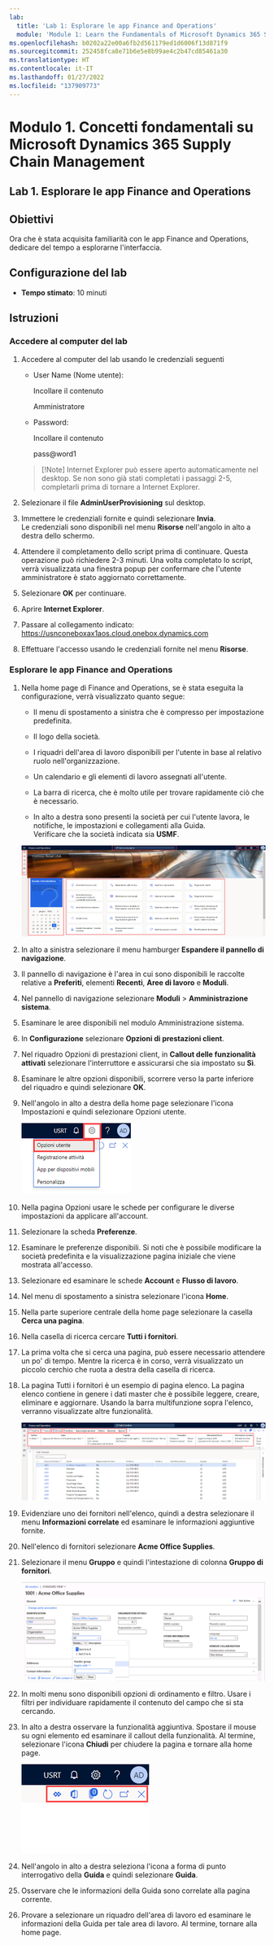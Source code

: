 ```yaml
---
lab:
  title: 'Lab 1: Esplorare le app Finance and Operations'
  module: 'Module 1: Learn the Fundamentals of Microsoft Dynamics 365 Supply Chain Management'
ms.openlocfilehash: b0202a22e00a6fb2d561179ed1d6006f13d871f9
ms.sourcegitcommit: 252458fca8e71b6e5e8b99ae4c2b47cd85461a30
ms.translationtype: HT
ms.contentlocale: it-IT
ms.lasthandoff: 01/27/2022
ms.locfileid: "137909773"
---
```

# <a name="module-1-learn-the-fundamentals-of-microsoft-dynamics-365-supply-chain-management"></a>Modulo 1. Concetti fondamentali su Microsoft Dynamics 365 Supply Chain Management

## <a name="lab-1---navigate-finance-and-operations-apps"></a>Lab 1. Esplorare le app Finance and Operations

## <a name="objectives"></a>Obiettivi

Ora che è stata acquisita familiarità con le app Finance and Operations, dedicare del tempo a esplorarne l'interfaccia.

## <a name="lab-setup"></a>Configurazione del lab

- **Tempo stimato**: 10 minuti

## <a name="instructions"></a>Istruzioni

### <a name="sign-in-to-the-lab-computer"></a>Accedere al computer del lab

1. Accedere al computer del lab usando le credenziali seguenti

    - User Name (Nome utente):

        Incollare il contenuto

        Amministratore

    - Password:

        Incollare il contenuto

        pass@word1

    >[!Note] Internet Explorer può essere aperto automaticamente nel desktop. Se non sono già stati completati i passaggi 2-5, completarli prima di tornare a Internet Explorer.

1. Selezionare il file **AdminUserProvisioning** sul desktop.

1. Immettere le credenziali fornite e quindi selezionare **Invia**.  
Le credenziali sono disponibili nel menu **Risorse** nell'angolo in alto a destra dello schermo.

1. Attendere il completamento dello script prima di continuare. Questa operazione può richiedere 2-3 minuti. Una volta completato lo script, verrà visualizzata una finestra popup per confermare che l'utente amministratore è stato aggiornato correttamente.

1. Selezionare **OK** per continuare.

1. Aprire **Internet Explorer**.

1. Passare al collegamento indicato: <https://usnconeboxax1aos.cloud.onebox.dynamics.com>

1. Effettuare l'accesso usando le credenziali fornite nel menu **Risorse**.

### <a name="navigate-finance-and-operations-apps"></a>Esplorare le app Finance and Operations
1. Nella home page di Finance and Operations, se è stata eseguita la configurazione, verrà visualizzato quanto segue:

    - Il menu di spostamento a sinistra che è compresso per impostazione predefinita.

    - Il logo della società.

    - I riquadri dell'area di lavoro disponibili per l'utente in base al relativo ruolo nell'organizzazione.

    - Un calendario e gli elementi di lavoro assegnati all'utente.

    - La barra di ricerca, che è molto utile per trovare rapidamente ciò che è necessario.

    - In alto a destra sono presenti la società per cui l'utente lavora, le notifiche, le impostazioni e collegamenti alla Guida.  
    Verificare che la società indicata sia **USMF**.

    ![Home page di Dynamics 365 Finance and Operations con le aree evidenziate.](./media/m1-common-home-page.png)

1. In alto a sinistra selezionare il menu hamburger **Espandere il pannello di navigazione**.

1. Il pannello di navigazione è l'area in cui sono disponibili le raccolte relative a **Preferiti**, elementi **Recenti**, **Aree di lavoro** e **Moduli**.

1. Nel pannello di navigazione selezionare **Moduli** > **Amministrazione sistema**.

1. Esaminare le aree disponibili nel modulo Amministrazione sistema.

1. In **Configurazione** selezionare **Opzioni di prestazioni client**.

1. Nel riquadro Opzioni di prestazioni client, in **Callout delle funzionalità attivati** selezionare l'interruttore e assicurarsi che sia impostato su **Sì**.

1. Esaminare le altre opzioni disponibili, scorrere verso la parte inferiore del riquadro e quindi selezionare **OK**.

1. Nell'angolo in alto a destra della home page selezionare l'icona Impostazioni e quindi selezionare Opzioni utente.

    ![Screenshot che mostra l'icona Impostazioni e l'elenco a discesa Opzioni utente](./media/m1-common-settings-user-settings.png)

1. Nella pagina Opzioni usare le schede per configurare le diverse impostazioni da applicare all'account.

1. Selezionare la scheda **Preferenze**.

1. Esaminare le preferenze disponibili. Si noti che è possibile modificare la società predefinita e la visualizzazione pagina iniziale che viene mostrata all'accesso.

1. Selezionare ed esaminare le schede **Account** e **Flusso di lavoro**.

1. Nel menu di spostamento a sinistra selezionare l'icona **Home**.

1. Nella parte superiore centrale della home page selezionare la casella **Cerca una pagina**.

1. Nella casella di ricerca cercare **Tutti i fornitori**.

1. La prima volta che si cerca una pagina, può essere necessario attendere un po' di tempo. Mentre la ricerca è in corso, verrà visualizzato un piccolo cerchio che ruota a destra della casella di ricerca.

1. La pagina Tutti i fornitori è un esempio di pagina elenco. La pagina elenco contiene in genere i dati master che è possibile leggere, creare, eliminare e aggiornare. Usando la barra multifunzione sopra l'elenco, verranno visualizzate altre funzionalità.

    ![Elenco Tutti i fornitori con le funzionalità del menu evidenziate](./media/m1-common-all-vendor-list-page.png)

1. Evidenziare uno dei fornitori nell'elenco, quindi a destra selezionare il menu **Informazioni correlate** ed esaminare le informazioni aggiuntive fornite.

1. Nell'elenco di fornitori selezionare **Acme Office Supplies**.

1. Selezionare il menu **Gruppo** e quindi l'intestazione di colonna **Gruppo di fornitori**.

    ![Screenshot dell'intestazione di colonna Gruppo di fornitori per Acme Office Supplies.](./media/m1-common-vendor-group-menu-24493345.png)

1. In molti menu sono disponibili opzioni di ordinamento e filtro. Usare i filtri per individuare rapidamente il contenuto del campo che si sta cercando.

1. In alto a destra osservare la funzionalità aggiuntiva. Spostare il mouse su ogni elemento ed esaminare il callout della funzionalità. Al termine, selezionare l'icona **Chiudi** per chiudere la pagina e tornare alla home page.

    ![Menu in alto a destra nella pagina elenco che mostra funzionalità aggiuntive per la connessione a Power Apps, App di Office, Aggiorna pagina, Apri in nuova finestra e Chiudi](./media/m1-common-list-page-additional-features-menu.png)

1. Nell'angolo in alto a destra seleziona l'icona a forma di punto interrogativo della **Guida** e quindi selezionare **Guida**.

1. Osservare che le informazioni della Guida sono correlate alla pagina corrente.

1. Provare a selezionare un riquadro dell'area di lavoro ed esaminare le informazioni della Guida per tale area di lavoro. Al termine, tornare alla home page.
